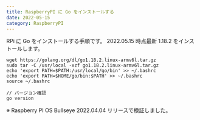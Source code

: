 ```yaml
---
title: RaspberryPI に Go をインストールする
date: 2022-05-15
category: RaspberryPI
---
```


RPi に Go をインストールする手順です。
2022.05.15 時点最新 1.18.2 をインストールします。

```console
wget https://golang.org/dl/go1.18.2.linux-armv6l.tar.gz
sudo tar -C /usr/local -xzf go1.18.2.linux-armv6l.tar.gz
echo 'export PATH=$PATH:/usr/local/go/bin' >> ~/.bashrc
echo 'export PATH=$HOME/go/bin:$PATH' >> ~/.bashrc
source ~/.bashrc

// バージョン確認
go version
```

※ Raspberry PI OS Bullseye 2022.04.04 リリースで検証しました。
